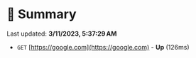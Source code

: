 # 📖 Summary
Last updated: **3/11/2023, 5:37:29 AM**

- `GET` [https://google.com](https://google.com) - **Up** (126ms)
